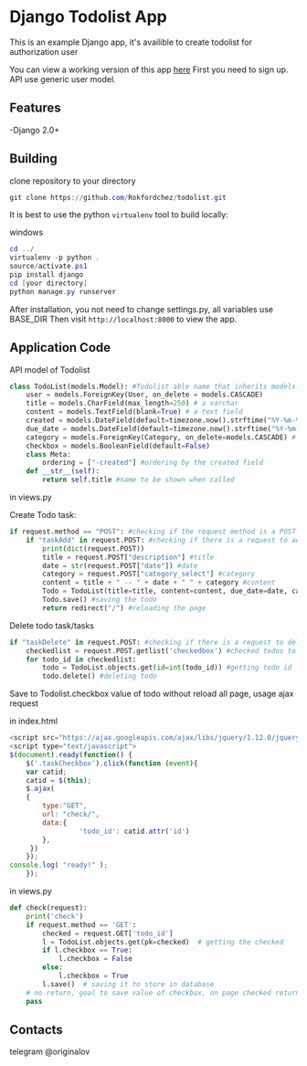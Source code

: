 # Django Todolist App
This is an example Django app, it's availible to create todolist for authorization user

You can view a working version of this app
[here](http://https://tododjango.herokuapp.com)
First you need to sign up. API use generic user model.

## Features

-Django 2.0+

## Building

clone repository to your directory
```powershell
git clone https://github.com/Rokfordchez/todolist.git
```
It is best to use the python `virtualenv` tool to build locally:

windows
```powershell
cd ../
virtualenv -p python .
source/activate.ps1
pip install django
cd [your directory]
python manage.py runserver
```
After installation, you not need to change settings.py, all variables use BASE_DIR
Then visit `http://localhost:8000` to view the app.

## Application Code
API model of Todolist
```python
class TodoList(models.Model): #Todolist able name that inherits models.Model
    user = models.ForeignKey(User, on_delete = models.CASCADE)
    title = models.CharField(max_length=250) # a varchar
    content = models.TextField(blank=True) # a text field
    created = models.DateField(default=timezone.now().strftime("%Y-%m-%d")) # a date
    due_date = models.DateField(default=timezone.now().strftime("%Y-%m-%d")) # a date
    category = models.ForeignKey(Category, on_delete=models.CASCADE) # a foreignkey
    checkbox = models.BooleanField(default=False)
    class Meta:
        ordering = ["-created"] #ordering by the created field
    def __str__(self):
        return self.title #name to be shown when called
```

in views.py

Create Todo task:
```python
if request.method == "POST": #checking if the request method is a POST
    if "taskAdd" in request.POST: #checking if there is a request to add a todo
        print(dict(request.POST))
        title = request.POST["description"] #title
        date = str(request.POST["date"]) #date
        category = request.POST["category_select"] #category
        content = title + " -- " + date + " " + category #content
        Todo = TodoList(title=title, content=content, due_date=date, category=Category.objects.get(name=category), user=request.user)
        Todo.save() #saving the todo
        return redirect("/") #reloading the page
 ```
 
Delete todo task/tasks
```python
if "taskDelete" in request.POST: #checking if there is a request to delete a todo
    checkedlist = request.POST.getlist('checkedbox') #checked todos to be deleted
    for todo_id in checkedlist:
        todo = TodoList.objects.get(id=int(todo_id)) #getting todo id
        todo.delete() #deleting todo
 ```
 
 Save to Todolist.checkbox value of todo without reload all page, usage ajax request
 
 in index.html
```javascript
<script src="https://ajax.googleapis.com/ajax/libs/jquery/1.12.0/jquery.min.js"></script>
<script type="text/javascript">
$(document).ready(function() {
    $('.taskCheckbox').click(function (event){
    var catid;
    catid = $(this);
    $.ajax(
    {
        type:"GET",
        url: "check/",
        data:{
                 'todo_id': catid.attr('id')
        },
     })
    });
console.log( "ready!" );
    });
```

in views.py
```python
def check(request):
    print('check')
    if request.method == 'GET':
        checked = request.GET['todo_id']
        l = TodoList.objects.get(pk=checked)  # getting the checked
        if l.checkbox == True:
            l.checkbox = False
        else:
            l.checkbox = True
        l.save()  # saving it to store in database
    # no return, goal to save value of checkbox, on page checked return with css
    pass
```

## Contacts
telegram @originalov
